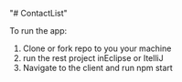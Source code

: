 "# ContactList" 


To run the app:
1. Clone or fork repo to you your machine
2. run the rest project inEclipse or ItelliJ
3. Navigate to the client and run npm start
